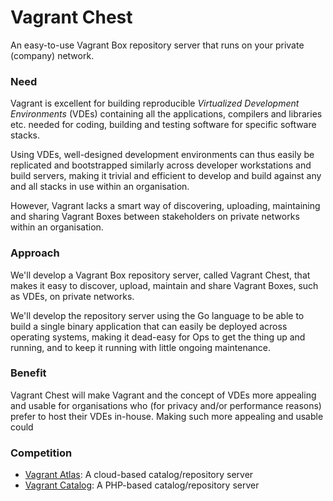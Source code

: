 # Vagrant Chest
An easy-to-use Vagrant Box repository server that runs on your private (company) network.

### Need
Vagrant is excellent for building reproducible _Virtualized Development Environments_ (VDEs) containing all the applications, compilers and libraries etc. needed for coding, building and testing software for specific software stacks. 

Using VDEs, well-designed development environments can thus easily be replicated and bootstrapped similarly across developer workstations and build servers, making it trivial and efficient to develop and build against any and all stacks in use within an organisation.

However, Vagrant lacks a smart way of discovering, uploading, maintaining and sharing Vagrant Boxes between stakeholders on private networks within an organisation.

### Approach
We'll develop a Vagrant Box repository server, called Vagrant Chest, that makes it easy to discover, upload, maintain and share Vagrant Boxes, such as VDEs, on private networks. 

We'll develop the repository server using the Go language to be able to build a single binary application that can easily be deployed across operating systems, making it dead-easy for Ops to get the thing up and running, and to keep it running with little ongoing maintenance.

### Benefit
Vagrant Chest will make Vagrant and the concept of VDEs more appealing and usable for organisations who (for privacy and/or performance reasons) prefer to host their VDEs in-house. Making such more appealing and usable could 

### Competition
- [Vagrant Atlas](https://atlas.hashicorp.com/): A cloud-based catalog/repository server
- [Vagrant Catalog](https://github.com/vube/vagrant-catalog): A PHP-based catalog/repository server
